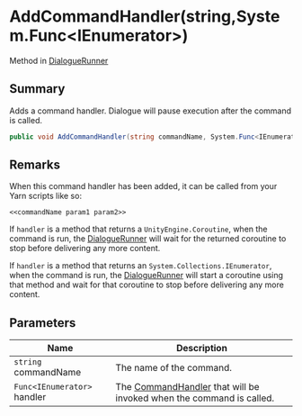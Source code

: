 # AddCommandHandler(string,System.Func\<IEnumerator>)

Method in [DialogueRunner](./)

## Summary

Adds a command handler. Dialogue will pause execution after the command is called.

```csharp
public void AddCommandHandler(string commandName, System.Func<IEnumerator> handler);
```

## Remarks

When this command handler has been added, it can be called from your Yarn scripts like so:

```
<<commandName param1 param2>>
```

If `handler` is a method that returns a `UnityEngine.Coroutine`, when the command is run, the [DialogueRunner](./) will wait for the returned coroutine to stop before delivering any more content.

If `handler` is a method that returns an `System.Collections.IEnumerator`, when the command is run, the [DialogueRunner](./) will start a coroutine using that method and wait for that coroutine to stop before delivering any more content.

## Parameters

| Name                        | Description                                                                                              |
| --------------------------- | -------------------------------------------------------------------------------------------------------- |
| `string` commandName        | The name of the command.                                                                                 |
| `Func<IEnumerator>` handler | The [CommandHandler](../../yarn/yarn.commandhandler.md) that will be invoked when the command is called. |
